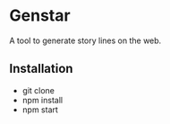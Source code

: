 # Genstar

A tool to generate story lines on the web.

## Installation

- git clone
- npm install
- npm start
